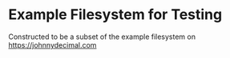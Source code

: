 # Example Filesystem for Testing

Constructed to be a subset of the example filesystem on
https://johnnydecimal.com
